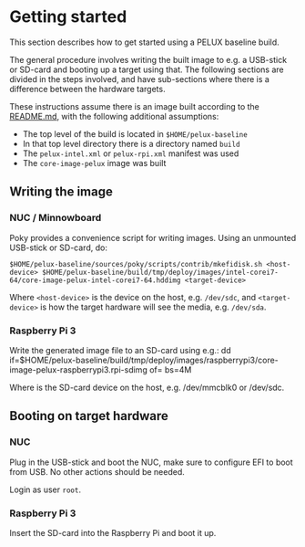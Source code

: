 Getting started
===============
This section describes how to get started using a PELUX baseline build.

The general procedure involves writing the built image to e.g. a USB-stick
or SD-card and booting up a target using that. The following sections are divided
in the steps involved, and have sub-sections where there is a difference
between the hardware targets.

These instructions assume there is an image built according to the
[README.md](README.md), with the following additional assumptions:

* The top level of the build is located in `$HOME/pelux-baseline`
* In that top level directory there is a directory named `build`
* The `pelux-intel.xml` or `pelux-rpi.xml` manifest was used
* The `core-image-pelux` image was built

Writing the image
-----------------
### NUC / Minnowboard
Poky provides a convenience script for writing images. Using an unmounted
USB-stick or SD-card, do:

```
$HOME/pelux-baseline/sources/poky/scripts/contrib/mkefidisk.sh <host-device> $HOME/pelux-baseline/build/tmp/deploy/images/intel-corei7-64/core-image-pelux-intel-corei7-64.hddimg <target-device>
```

Where `<host-device>` is the device on the host, e.g. `/dev/sdc`, and `<target-device>` is how the target hardware will see the media, e.g. `/dev/sda`.

### Raspberry Pi 3
Write the generated image file to an SD-card using e.g.:
dd if=$HOME/pelux-baseline/build/tmp/deploy/images/raspberrypi3/core-image-pelux-raspberrypi3.rpi-sdimg of=<host-device> bs=4M

Where <host-device> is the SD-card device on the host, e.g. /dev/mmcblk0 or /dev/sdc.

Booting on target hardware
--------------------------

### NUC
Plug in the USB-stick and boot the NUC, make sure to configure EFI to boot from USB. No other actions should be needed.

Login as user `root`.

### Raspberry Pi 3
Insert the SD-card into the Raspberry Pi and boot it up.
